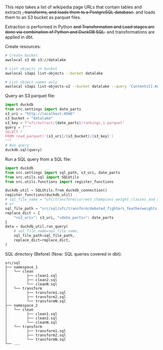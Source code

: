 This repo takes a list of wikipedia page URLs that contain tables and extracts ~~, transforms, and loads them to a PostgreSQL database.~~ and loads them to an S3 bucket as parquet files.

Extraction is performed in Python ~~and Transformation and Load stages are done via combination of Python and DuckDB SQL.~~ and transformations are applied in dbt.

Create resources:
```bash
# Create bucket
awslocal s3 mb s3://datalake

# List objects in bucket
awslocal s3api list-objects --bucket datalake

# List object names only
awslocal s3api list-objects-v2 --bucket datalake --query 'Contents[].Key' --output json
```

Query an S3 parquet file:
```python
import duckdb
from src.settings import date_parts
s3_uri = "http://localhost:4566"
s3_bucket = "datalake"
s3_key = f"ufc/extract/{date_parts}/rankings_1.parquet"
query = f"""
SELECT *
FROM read_parquet('{s3_uri}/{s3_bucket}/{s3_key}')
"""
# Run query
duckdb.sql(query)
```

Run a SQL query from a SQL file:
```python
import duckdb
from src.settings import sql_path, s3_uri, date_parts
from src.utils.sql import SQLUtils
from src.utils.functions import register_functions

duckdb_util = SQLUtils.from_duckdb_connection()
register_functions(duckdb_util)
# sql_file_name = "ufc/transform/current_champions_weight_classes_and_status.sql"
# or
sql_file_path = "src/sql/ufc/transform/debuted_fighters_featherweights.sql"
replace_dict = {
    "<s3_uri>": s3_uri, "<date_parts>": date_parts
}
data = duckdb_util.run_query(
    # sql_file_name=sql_file_name,
    sql_file_path=sql_file_path,
    replace_dict=replace_dict,
)
```

SQL directory (Before) (Now: SQL queries covered in dbt):
```
src/sql
├── namespace_1
│   └── clean
│         ├── clean1.sql
│         ├── clean2.sql
│         └── cleanN.sql
│   └── transform
│         ├── transform1.sql
│         ├── transform2.sql
│         └── transformN.sql
├── namespace_2
│   └── clean
│         ├── clean1.sql
│         ├── clean2.sql
│         └── cleanN.sql
│   └── transform
│         ├── transform1.sql
│         ├── transform2.sql
│         └── transformN.sql
└── ...
```